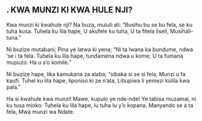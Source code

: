 ## . KWA MUNZI KI KWA HULE NJI?

Kwa munzi ki kwahule nji? Na buza, muluti ali:
“Busihu bu se bu fela, se ku tuha kusa.
Tuhela ku lila hape, U akufele ku tuha,
U ta fitela liseli, Musihali-tuna.”


Ni buzize mutabani; Pina ye latwa ki yena;
“Ni ta lwana ka bundume, ndwa ‘se i ta fela.
Tuhela ku lila hape, tundamena ndwa u kome;
U ta fumana mupuzo. Ha u s’o komile.”


Ni buzize hape, lika kamukana za alaba;
“sibaka si se si fela, Munzi u fa kaufi.
Tuhel ku lila hape, liponiso ki ze n’ata,
Libupiwa li yemezi kulila kwa pala.”


Ha si kwahule kwa munzi! Mawe, kupulo ye nde-nde!
Ye tabisa muzamai, ni ku tusa mioko:
Tuhela ku lila hape, lu tuha lu y’o kopana,
Manyando se a ta fela, Mwa munzi wa Ndate.


